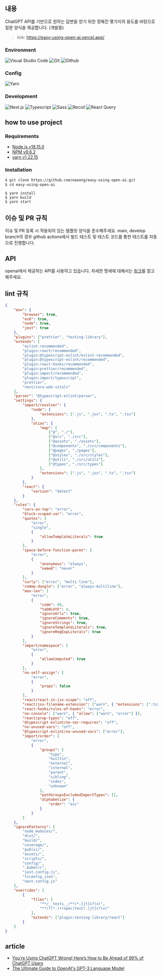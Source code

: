 ## 내용
ChatGPT API를 기반으로 원하는 답변을 얻기 위한 정해진 몇가지의 용도를 바탕으로 질문 양식을 제공합니다. (개발중)

> link: https://easy-using-open-ai.vercel.app/

### Environment
![Visual Studio Code](https://img.shields.io/badge/Visual%20Studio%20Code-007ACC?style=for-the-badge&logo=Visual%20Studio%20Code&logoColor=white)
![Git](https://img.shields.io/badge/Git-F05032?style=for-the-badge&logo=Git&logoColor=white)
![Github](https://img.shields.io/badge/GitHub-181717?style=for-the-badge&logo=GitHub&logoColor=white)          

### Config
![Yarn](https://img.shields.io/badge/yarn-%232C8EBB.svg?style=for-the-badge&logo=yarn&logoColor=white)

### Development
![Next.js](https://img.shields.io/badge/Next.js-000000?style=for-the-badge&logo=Next.js&logoColor=white)
![Typescript](https://img.shields.io/badge/Typescript-3178C6?style=for-the-badge&logo=Typescript&logoColor=white)
![Sass](https://img.shields.io/badge/Sass-CC6699?style=for-the-badge&logo=Sass&logoColor=white)
![Recoil](https://img.shields.io/badge/recoil-f26b00?style=for-the-badge&logo=white)
![React Query](https://img.shields.io/badge/-React%20Query-FF4154?style=for-the-badge&logo=react%20query&logoColor=white)

## how to use project
### Requirements
- [Node.js v18.15.0](https://nodejs.org/ca/blog/release/v18.15.0)
- [NPM v9.6.2](https://www.npmjs.com/package/npm/v/9.6.2)
- [yarn v1.22.15](https://classic.yarnpkg.com/en/docs/install#windows-stable)

### Installation
```bash
$ git clone https://github.com/oaoong/easy-using-open-ai.git
$ cd easy-using-open-ai
```
```
$ yarn install
$ yarn build
$ yarn start
```

## 이슈 및 PR 규칙
이슈 및 PR 등록 시 적용되어 있는 템플릿 양식을 준수해주세요.
main, develop branch의 경우 github actions에서 빌드 테스트 및 테스트 코드를 통한 테스트를 자동으로 진행합니다.

## API
openai에서 제공하는 API를 사용하고 있습니다. 자세한 명세에 대해서는 [링크](https://platform.openai.com/)를 참고해주세요.

## lint 규칙
``` json
{
    "env": {
        "browser": true,
        "es6": true,
        "node": true,
        "jest": true
    },
    "plugins": ["prettier", "testing-library"],
    "extends": [
        "eslint:recommended",
        "plugin:react/recommended",
        "plugin:@typescript-eslint/eslint-recommended",
        "plugin:@typescript-eslint/recommended",
        "plugin:react-hooks/recommended",
        "plugin:prettier/recommended",
        "plugin:import/recommended",
        "plugin:import/typescript",
        "prettier",
        "next/core-web-vitals"
    ],
    "parser": "@typescript-eslint/parser",
    "settings": {
        "import/resolver": {
            "node": {
                "extensions": [".js", ".jsx", ".ts", ".tsx"]
            },
            "alias": {
                "map": [
                    ["@", "./"],
                    ["@src", "./src"],
                    ["@assets", "./assets"],
                    ["@components", "./src/components"],
                    ["@pages", "./pages"],
                    ["@styles", "./src/styles"],
                    ["@utils", "./src/utils"],
                    ["@types", "./src/types"]
                ],
                "extensions": [".js", ".jsx", ".ts", ".tsx"]
            }
        },
        "react": {
            "version": "detect"
        }
    },
    "rules": {
        "vars-on-top": "error",
        "block-scoped-var": "error",
        "quotes": [
            "error",
            "single",
            {
                "allowTemplateLiterals": true
            }
        ],
        "space-before-function-paren": [
            "error",
            {
                "anonymous": "always",
                "named": "never"
            }
        ],
        "curly": ["error", "multi-line"],
        "comma-dangle": ["error", "always-multiline"],
        "max-len": [
            "error",
            {
                "code": 80,
                "tabWidth": 4,
                "ignoreUrls": true,
                "ignoreComments": true,
                "ignoreStrings": true,
                "ignoreTemplateLiterals": true,
                "ignoreRegExpLiterals": true
            }
        ],
        "import/namespace": [
            "error",
            {
                "allowComputed": true
            }
        ],
        "no-self-assign": [
            "error",
            {
                "props": false
            }
        ],
        "react/react-in-jsx-scope": "off",
        "react/jsx-filename-extension": ["warn", { "extensions": [".tsx"] }],
        "react-hooks/rules-of-hooks": "error",
        "no-console": ["warn", { "allow": ["warn", "error"] }],
        "react/prop-types": "off",
        "@typescript-eslint/no-var-requires": "off",
        "no-unused-vars": "off",
        "@typescript-eslint/no-unused-vars": ["error"],
        "import/order": [
            "error",
            {
                "groups": [
                    "type",
                    "builtin",
                    "external",
                    "internal",
                    "parent",
                    "sibling",
                    "index",
                    "unknown"
                ],
                "pathGroupsExcludedImportTypes": [],
                "alphabetize": {
                    "order": "asc"
                }
            }
        ]
    },
    "ignorePatterns": [
        "node_modules/",
        "dist/",
        "build/",
        "coverage/",
        "public/",
        "assets/",
        "scripts/",
        "config/",
        ".babelrc",
        "jest.config.js",
        "tsconfig.json",
        "next.config.js"
    ],
    "overrides": [
        {
            "files": [
                "**/__tests__/**/*.[jt]s?(x)",
                "**/?(*.)+(spec|test).[jt]s?(x)"
            ],
            "extends": ["plugin:testing-library/react"]
        }
    ]
}
```

## article
- [You’re Using ChatGPT Wrong! Here’s How to Be Ahead of 99% of ChatGPT Users](https://artificialcorner.com/youre-using-chatgpt-wrong-here-s-how-to-be-ahead-of-99-of-chatgpt-users-886a50dabc54)
- [The Ultimate Guide to OpenAI's GPT-3 Language Model](https://www.twilio.com/blog/ultimate-guide-openai-gpt-3-language-model)
